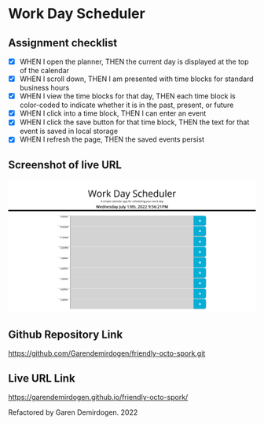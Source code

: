 # Work Day Scheduler

## Assignment checklist
- [x] WHEN I open the planner, THEN the current day is displayed at the top of the calendar
- [x] WHEN I scroll down, THEN I am presented with time blocks for standard business hours
- [x] WHEN I view the time blocks for that day, THEN each time block is color-coded to indicate whether it is in the past, present, or future
- [x] WHEN I click into a time block, THEN I can enter an event
- [x] WHEN I click the save button for that time block, THEN the text for that event is saved in local storage
- [x] WHEN I refresh the page, THEN the saved events persist

## Screenshot of live URL
![Work-Day-Scheduler](./images/Screenshot.png)

## Github Repository Link
https://github.com/Garendemirdogen/friendly-octo-spork.git

## Live URL Link
https://garendemirdogen.github.io/friendly-octo-spork/

Refactored by Garen Demirdogen. 2022 